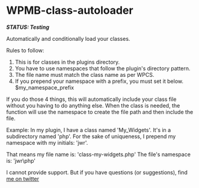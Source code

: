 # WPMB-class-autoloader

**_STATUS: Testing_**

Automatically and conditionally load your classes.

Rules to follow:

1. This is for classes in the plugins directory.
2. You have to use namespaces that follow the plugin's directory pattern.
3. The file name must match the class name as per WPCS.
4. If you prepend your namespace with a prefix, you must set it below.
   $my_namespace_prefix

If you do those 4 things, this will automatically include your class file
without you having to do anything else. When the class is needed, the
function will use the namespace to create the file path and then include
the file.

Example:
In my plugin, I have a class named 'My_Widgets'.
It's in a subdirectory named 'php'.
For the sake of uniqueness, I prepend my namespace with my initials: 'jwr'.

That means my file name is: 'class-my-widgets.php'
The file's namespace is: 'jwr\php\'

I cannot provide support. But if you have questions (or suggestions), find [me on twitter](https://twitter.com/_JoshRobbs)
